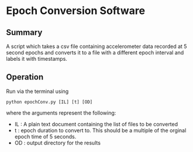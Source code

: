 # Epoch Conversion Software

## Summary

A script which takes a csv file containing 
accelerometer data recorded at 5 second epochs and 
converts it to a file with a different epoch interval and labels
it with timestamps.

## Operation

Run via the terminal using 

    python epochConv.py [IL] [t] [OD]

where the arguments represent the following:
   + IL : A plain text document containing 
           the list of files to be converted
   + t : epoch duration to convert to. This should be a
          multiple of the orginal epoch time of 5 seconds.
   + OD : output directory for the results
